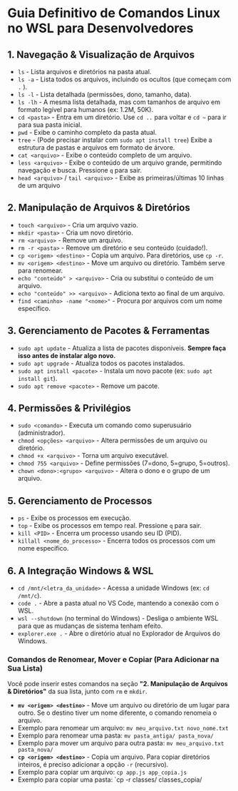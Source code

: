# Guia Definitivo de Comandos Linux no WSL para Desenvolvedores

## 1. Navegação & Visualização de Arquivos

* `ls` - Lista arquivos e diretórios na pasta atual.
* `ls -a` - Lista todos os arquivos, incluindo os ocultos (que começam com `.` ).
* `ls -l` - Lista detalhada (permissões, dono, tamanho, data).
* `ls -lh` - A mesma lista detalhada, mas com tamanhos de arquivo em formato legível para humanos (ex: 1.2M, 50K).
* `cd <pasta>` - Entra em um diretório. Use `cd ..` para voltar e `cd ~` para ir para sua pasta inicial.
* `pwd` - Exibe o caminho completo da pasta atual.
* `tree` - (Pode precisar instalar com `sudo apt install tree`) Exibe a estrutura de pastas e arquivos em formato de árvore.
* `cat <arquivo>` - Exibe o conteúdo completo de um arquivo.
* `less <arquivo>` - Exibe o conteúdo de um arquivo grande, permitindo navegação e busca. Pressione `q` para sair.
* `head <arquivo>` / `tail <arquivo>` - Exibe as primeiras/últimas 10 linhas de um arquivo

## 2. Manipulação de Arquivos & Diretórios

* `touch <arquivo>` - Cria um arquivo vazio.
* `mkdir <pasta>` - Cria um novo diretório.
* `rm <arquivo>` - Remove um arquivo.
* `rm -r <pasta>` - Remove um diretório e seu conteúdo (cuidado!).
* `cp <origem> <destino>` - Copia um arquivo. Para diretórios, use `cp -r`.
* `mv <origem> <destino>` - Move um arquivo ou diretório. Também serve para renomear.
* `echo "conteúdo" > <arquivo>` - Cria ou substitui o conteúdo de um arquivo.
* `echo "conteúdo" >> <arquivo>` - Adiciona texto ao final de um arquivo.
* `find <caminho> -name "<nome>"` - Procura por arquivos com um nome específico.

## 3. Gerenciamento de Pacotes & Ferramentas

* `sudo apt update` - Atualiza a lista de pacotes disponíveis. **Sempre faça isso antes de instalar algo novo.**
* `sudo apt upgrade` - Atualiza todos os pacotes instalados.
* `sudo apt install <pacote>` - Instala um novo pacote (ex: `sudo apt install git`).
* `sudo apt remove <pacote>` - Remove um pacote.

## 4. Permissões & Privilégios

* `sudo <comando>` - Executa um comando como superusuário (administrador).
* `chmod <opções> <arquivo>` - Altera permissões de um arquivo ou diretório.
* `chmod +x <arquivo>` - Torna um arquivo executável.
* `chmod 755 <arquivo>` - Define permissões (7=dono, 5=grupo, 5=outros).
* `chown <dono>:<grupo> <arquivo>` - Altera o dono e o grupo de um arquivo.

## 5. Gerenciamento de Processos

* `ps` - Exibe os processos em execução.
* `top` - Exibe os processos em tempo real. Pressione `q` para sair.
* `kill <PID>` - Encerra um processo usando seu ID (PID).
* `killall <nome_do_processo>` - Encerra todos os processos com um nome específico.

## 6. A Integração Windows & WSL

* `cd /mnt/<letra_da_unidade>` - Acessa a unidade Windows (ex: `cd /mnt/c`).
* `code .` - Abre a pasta atual no VS Code, mantendo a conexão com o WSL.
* `wsl --shutdown` (no terminal do Windows) - Desliga o ambiente WSL para que as mudanças de sistema tenham efeito.
* `explorer.exe .` - Abre o diretório atual no Explorador de Arquivos do Windows.

### Comandos de Renomear, Mover e Copiar (Para Adicionar na Sua Lista)

Você pode inserir estes comandos na seção **"2. Manipulação de Arquivos & Diretórios"** da sua lista, junto com `rm` e `mkdir`.

* **`mv <origem> <destino>`** - Move um arquivo ou diretório de um lugar para outro. Se o destino tiver um nome diferente, o comando renomeia o arquivo.
* Exemplo para renomear um arquivo: `mv meu_arquivo.txt novo_nome.txt`
* Exemplo para renomear uma pasta: `mv pasta_antiga/ pasta_nova/`
* Exemplo para mover um arquivo para outra pasta: `mv meu_arquivo.txt pasta_nova/`
* **`cp <origem> <destino>`** - Copia um arquivo. Para copiar diretórios inteiros, é preciso adicionar a opção `-r` (recursivo).
* Exemplo para copiar um arquivo: `cp app.js app_copia.js`
* Exemplo para copiar uma pasta: `cp -r classes/ classes_copia/
  